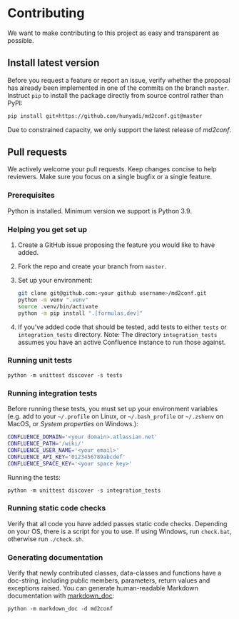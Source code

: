 # Contributing

We want to make contributing to this project as easy and transparent as possible.

## Install latest version

Before you request a feature or report an issue, verify whether the proposal has already been implemented in one of the commits on the branch `master`. Instruct `pip` to install the package directly from source control rather than PyPI:

```sh
pip install git+https://github.com/hunyadi/md2conf.git@master
```

Due to constrained capacity, we only support the latest release of *md2conf*.

## Pull requests

We actively welcome your pull requests. Keep changes concise to help reviewers. Make sure you focus on a single bugfix or a single feature.

### Prerequisites

Python is installed. Minimum version we support is Python 3.9.

### Helping you get set up

1. Create a GitHub issue proposing the feature you would like to have added.
2. Fork the repo and create your branch from `master`.
3. Set up your environment:

   ```sh
   git clone git@github.com:<your github username>/md2conf.git
   python -m venv ".venv"
   source .venv/bin/activate
   python -m pip install ".[formulas,dev]"
   ```

4. If you've added code that should be tested, add tests to either `tests` or `integration_tests` directory.
   Note: The directory `integration_tests` assumes you have an active Confluence instance to run those against.

### Running unit tests

```
python -m unittest discover -s tests
```

### Running integration tests

Before running these tests, you must set up your environment variables (e.g. add to your `~/.profile` on Linux, or `~/.bash_profile` or `~/.zshenv` on MacOS, or *System properties* on Windows.):

```bash
CONFLUENCE_DOMAIN='<your domain>.atlassian.net'
CONFLUENCE_PATH='/wiki/'
CONFLUENCE_USER_NAME='<your email>'
CONFLUENCE_API_KEY='0123456789abcdef'
CONFLUENCE_SPACE_KEY='<your space key>'
```

Running the tests:
```
python -m unittest discover -s integration_tests
```

### Running static code checks

Verify that all code you have added passes static code checks. Depending on your OS, there is a script for you to use. If using Windows, run `check.bat`, otherwise run `./check.sh`.

### Generating documentation

Verify that newly contributed classes, data-classes and functions have a doc-string, including public members, parameters, return values and exceptions raised. You can generate human-readable Markdown documentation with [markdown_doc](https://github.com/hunyadi/markdown_doc):

```
python -m markdown_doc -d md2conf
```
